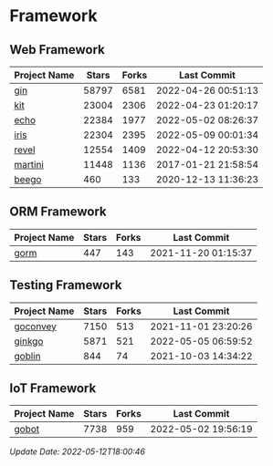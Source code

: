 # Framework

## Web Framework
| Project Name | Stars | Forks | Last Commit |
| ------------ | ----- | ----- | ----------- |
| [gin](https://github.com/gin-gonic/gin) | 58797 | 6581 | 2022-04-26 00:51:13 |
| [kit](https://github.com/go-kit/kit) | 23004 | 2306 | 2022-04-23 01:20:17 |
| [echo](https://github.com/labstack/echo) | 22384 | 1977 | 2022-05-02 08:26:37 |
| [iris](https://github.com/kataras/iris) | 22304 | 2395 | 2022-05-09 00:01:34 |
| [revel](https://github.com/revel/revel) | 12554 | 1409 | 2022-04-12 20:53:30 |
| [martini](https://github.com/go-martini/martini) | 11448 | 1136 | 2017-01-21 21:58:54 |
| [beego](https://github.com/astaxie/beego) | 460 | 133 | 2020-12-13 11:36:23 |

## ORM Framework
| Project Name | Stars | Forks | Last Commit |
| ------------ | ----- | ----- | ----------- |
| [gorm](https://github.com/jinzhu/gorm) | 447 | 143 | 2021-11-20 01:15:37 |

## Testing Framework
| Project Name | Stars | Forks | Last Commit |
| ------------ | ----- | ----- | ----------- |
| [goconvey](https://github.com/smartystreets/goconvey) | 7150 | 513 | 2021-11-01 23:20:26 |
| [ginkgo](https://github.com/onsi/ginkgo) | 5871 | 521 | 2022-05-05 06:59:52 |
| [goblin](https://github.com/franela/goblin) | 844 | 74 | 2021-10-03 14:34:22 |

## IoT Framework
| Project Name | Stars | Forks | Last Commit |
| ------------ | ----- | ----- | ----------- |
| [gobot](https://github.com/hybridgroup/gobot) | 7738 | 959 | 2022-05-02 19:56:19 |

*Update Date: 2022-05-12T18:00:46*